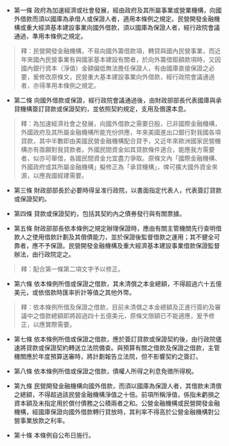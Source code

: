 * 第一條 政府為加速經濟或社會發展，經由政府及其所屬事業或營業機構，向國外借款而須以國庫為承借人或保證人者，適用本條例之規定。民營開發金融機構或重大經濟基本建設事業向國外借款，須以國庫為保證人者，經行政院會議通過，準用本條例之規定。

> 釋：民營開發金融機構，不易向國外籌借款項，轉貸與國內民營事業，而近年來國內民營事業有與國家基本建設有關者，於向外籌借鉅額款項時，又因國內銀行資本（淨值）金額偏低無法擔任保證人，有由國庫直接保證之必要，爰修改原條文，民營重大基本建設事業向外借款，經行政院會議通過者，亦得準用本條例之規定。

* 第二條 向國外借款或保證，經行政院會議通過後，由財政部部長代表國庫與承貸機構簽訂貸款或保證契約，並依照契約規定，支用及償還本息。

> 釋：為加速經濟社會之發展，向國外借款之需要日殷，已非國際金融機構，外國政府及其所屬金融機構所能充份供應，年來美國進出口銀行對我國各項貸款，其中半數即由美國民營金融機構配合貸予，又近年來歐洲國家民營機構亦有亟願對我貸款者。外國民間資金如其貸款條件適合，能應我方需要者，似亦可舉借，各國民間資金允宜盡力爭取。原條文內「國際金融機構、外國政府或其所屬金融機構」擬修正為「承貸機構」，俾可擴大國外資金來源，以應我國經建需要。

* 第三條 財政部部長於必要時得呈准行政院，以書面指定代表人，代表簽訂貸款或保證契約。

* 第四條 貸款或保證契約，包括其契約內之債券發行與有關票據。

* 第五條 財政部部長依本條例之規定辦理保證時，應由有關主管機關先行查明借款人之使用借款計劃及其償債能力，並於保證後監督借款之運用；其不健全可靠者，應不予保證。民營開發金融機構及重大經濟基本建設事業借款保證監督辦法，由行政院定之。

> 釋：配合第一條第二項文字予以修正。

* 第六條 依本條例所借或保證之借款，其未清償之本金總額，不得超過六十五億美元，或依借款時匯率折計等值之其他外幣。

> 釋：依本條例所借及保證之借款，目前未清償之本金總額及正進行簽約及審議中之借款總額即將超過四十五億美元，原條文限額已不能適應，爰予修正，以應實際需要。

* 第七條 依本條例所借或保證之借款，應於簽訂貸款或保證契約後，由行政院儘速將貸款或保證契約轉送立法院備查。與預算有關之借款及保證之借款，主管機關應於年度預算送審時，將計劃報告立法院，但不影響契約之簽訂。

* 第八條 依本條例所借或保證之借款，債權人所得之利息免徵所得稅。

* 第九條 民營開發金融機構向國外借款，而須以國庫為保證人者，其借款未清償之總額，不得超過該民營金融機構淨值之十倍。前項所稱淨值，係指未虧損之資本額及未指定用於償付債務之公積兩者之和。公營金融機構或民營開發金融機構，經國庫保證向國外借款轉行貸放時，其利率不得高於公營金融機構對公營事業放款之利率。

* 第十條 本條例自公布日施行。

